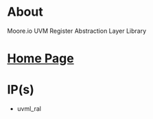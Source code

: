 # About
Moore.io UVM Register Abstraction Layer Library

# [Home Page](https://datum-technology-corporation.github.io/uvml_ral/)

# IP(s)
* uvml_ral
